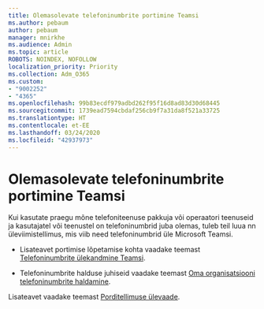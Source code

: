```yaml
---
title: Olemasolevate telefoninumbrite portimine Teamsi
ms.author: pebaum
author: pebaum
manager: mnirkhe
ms.audience: Admin
ms.topic: article
ROBOTS: NOINDEX, NOFOLLOW
localization_priority: Priority
ms.collection: Adm_O365
ms.custom:
- "9002252"
- "4365"
ms.openlocfilehash: 99b83ecdf979adbd262f95f16d8ad83d30d68445
ms.sourcegitcommit: 1739ead7594cbdaf256cb9f7a31da8f521a33725
ms.translationtype: HT
ms.contentlocale: et-EE
ms.lasthandoff: 03/24/2020
ms.locfileid: "42937973"
---
```

# <a name="port-existing-numbers-to-teams"></a>Olemasolevate telefoninumbrite portimine Teamsi

Kui kasutate praegu mõne telefoniteenuse pakkuja või operaatori teenuseid ja kasutajatel või teenustel on telefoninumbrid juba olemas, tuleb teil luua nn üleviimistellimus, mis viib need telefoninumbrid üle Microsoft Teamsi.

- Lisateavet portimise lõpetamise kohta vaadake teemast [Telefoninumbrite ülekandmine Teamsi](https://docs.microsoft.com/microsoftteams/phone-number-calling-plans/transfer-phone-numbers-to-teams). 

- Telefoninumbrite halduse juhiseid vaadake teemast [Oma organisatsiooni telefoninumbrite haldamine](https://docs.microsoft.com/microsoftteams/manage-phone-numbers-for-your-organization/manage-phone-numbers-for-your-organization). 

Lisateavet vaadake teemast [Porditellimuse ülevaade](https://docs.microsoft.com/MicrosoftTeams/phone-number-calling-plans/port-order-overview). 
